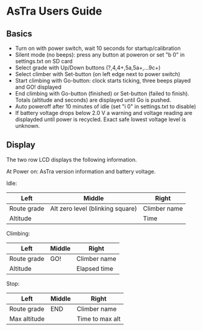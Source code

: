 AsTra Users Guide
=================

Basics
------

- Turn on with power switch, wait 10 seconds for startup/calibration
- Silent mode (no beeps): press any button at poweron 
 or set "b 0" in settings.txt on SD card
- Select grade with Up/Down buttons (?,4,4+,5a,5a+,...9c+)
- Select climber with Set-button (on left edge next to power switch)
- Start climbing with Go-button: clock starts ticking, three beeps
played and GO! displayed
- End climbing with Go-button (finished) or Set-button (failed to
 finish). Totals (altitude and seconds) are displayed until Go is pushed.
- Auto poweroff after 10 minutes of idle (set "i 0" in settings.txt to disable)
- If battery voltage drops below 2.0 V a warning and voltage reading are
  displayded until power is recycled. Exact safe lowest voltage level
  is unknown.

Display
-------

The two row LCD displays the following information.

At Power on:
 AsTra version information and battery voltage.

Idle: 

 Left | Middle | Right
 ---- | -------| -----
 Route grade | Alt zero level (blinking square) | Climber name
 Altitude| | Time
 
Climbing:

 Left | Middle | Right
 ---- | -------| -----
 Route grade | GO! | Climber name
 Altitude | |  Elapsed time
 
Stop:

 Left | Middle | Right
 ---- | -------| -----
 Route grade | END | Climber name
 Max altitude | | Time to max alt

